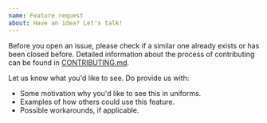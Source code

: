 ```yaml
---
name: Feature request
about: Have an idea? Let's talk!
---
```


Before you open an issue, please check if a similar one already exists or has been closed before. Detailed information about the process of contributing can be found in [CONTRIBUTING.md](https://github.com/vazco/uniforms/blob/master/.github/CONTRIBUTING.md).

Let us know what you'd like to see. Do provide us with:

- Some motivation why you'd like to see this in uniforms.
- Examples of how others could use this feature.
- Possible workarounds, if applicable.
